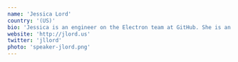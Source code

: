 ```yaml
---
name: 'Jessica Lord'
country: '(US)'
bio: 'Jessica is an engineer on the Electron team at GitHub. She is an urban designer turned developer thanks to Code for America fellowship. She is based in Portland, Oregon—for now.'
website: 'http://jlord.us'
twitter: 'jllord'
photo: 'speaker-jlord.png'
---
```

